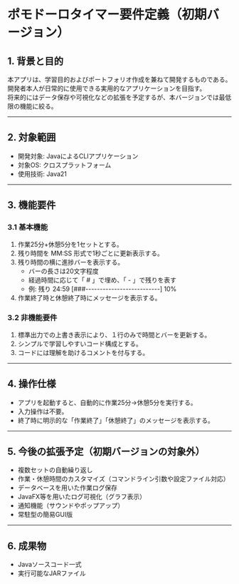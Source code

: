 # ポモドーロタイマー要件定義（初期バージョン）

## 1. 背景と目的

本アプリは、学習目的およびポートフォリオ作成を兼ねて開発するものである。  
開発者本人が日常的に使用できる実用的なアプリケーションを目指す。  
将来的にはデータ保存や可視化などの拡張を予定するが、本バージョンでは最低限の機能に絞る。  

---

## 2. 対象範囲

- 開発対象: JavaによるCLIアプリケーション
- 対象OS: クロスプラットフォーム
- 使用技術: Java21

---

## 3. 機能要件

### 3.1 基本機能

1. 作業25分+休憩5分を1セットとする。
2. 残り時間を MM:SS 形式で1秒ごとに更新表示する。
3. 残り時間の横に進捗バーを表示する。
    - バーの長さは20文字程度
    - 経過時間に応じて「 # 」で埋め、「 - 」で残りを表す
    - 例: 残り 24:59 [###--------------------------] 10%
4. 作業終了時と休憩終了時にメッセージを表示する。

### 3.2 非機能要件

1. 標準出力での上書き表示により、１行のみで時間とバーを更新する。
2. シンプルで学習しやすいコード構成とする。
3. コードには理解を助けるコメントを付与する。

---

## 4. 操作仕様

- アプリを起動すると、自動的に作業25分→休憩5分を実行する。
- 入力操作は不要。
- 終了時に明示的な「作業終了」「休憩終了」のメッセージを表示する。

---

## 5. 今後の拡張予定（初期バージョンの対象外）

- 複数セットの自動繰り返し
- 作業・休憩時間のカスタマイズ（コマンドライン引数や設定ファイル対応）
- データベースを用いた作業ログ保存
- JavaFX等を用いたログ可視化（グラフ表示）
- 通知機能（サウンドやポップアップ）
- 常駐型の簡易GUI版

---

## 6. 成果物

- Javaソースコード一式
- 実行可能なJARファイル

